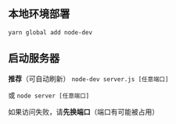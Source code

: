 ## 本地环境部署
`yarn global add node-dev`

## 启动服务器
**推荐**（可自动刷新）
`node-dev server.js [任意端口]`

或
`node server [任意端口]`

如果访问失败，请**先换端口**（端口有可能被占用）
